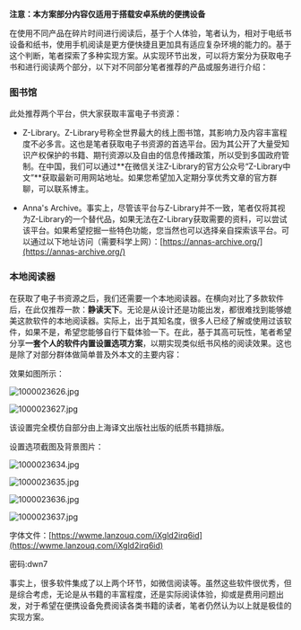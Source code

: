 **注意：本方案部分内容仅适用于搭载安卓系统的便携设备**

在使用不同产品在碎片时间进行阅读后，基于个人体验，笔者认为，相对于电纸书设备和纸书，使用手机阅读是更方便快捷且更加具有适应复杂环境的能力的。基于这个判断，笔者探索了多种实现方案。从实现环节出发，可以将方案分为获取电子书和进行阅读两个部分，以下对不同部分笔者推荐的产品或服务进行介绍：

### 图书馆

此处推荐两个平台，供大家获取丰富电子书资源：

- Z-Library。Z-Library号称全世界最大的线上图书馆，其影响力及内容丰富程度不必多言。这也是笔者获取电子书资源的首选平台。因为其公开了大量受知识产权保护的书籍、期刊资源以及自由的信息传播政策，所以受到多国政府管制。在中国，我们可以通过**在微信关注Z-Library的官方公众号“Z-Library中文”**获取最新可用网站地址。如果您希望加入定期分享优秀文章的官方群聊，可以联系博主。

- Anna's Archive。事实上，尽管该平台与Z-Library并不一致，笔者仅将其视为Z-Library的一个替代品，如果无法在Z-Library获取需要的资料，可以尝试该平台。如果希望挖掘一些特色功能，您当然也可以选择亲自探索该平台。可以通过以下地址访问（需要科学上网）：[https://annas-archive.org/](https://annas-archive.org/)

### 本地阅读器

在获取了电子书资源之后，我们还需要一个本地阅读器。在横向对比了多款软件后，在此仅推荐一款：**静读天下**。无论是从设计还是功能出发，都很难找到能够媲美这款软件的本地阅读器。实际上，出于其知名度，很多人已经了解或使用过该软件，如果不是，希望您能够自行下载体验一下。在此，基于其高可玩性，笔者希望分享**一套个人的软件内置设置选项方案**，以期实现类似纸书风格的阅读效果。这也是除了对部分群体做简单普及外本文的主要内容：

效果如图所示：

![1000023626.jpg](https://s2.loli.net/2024/12/22/owbkaGK6svmNeQA.jpg)

![1000023627.jpg](https://s2.loli.net/2024/12/22/zacB1Jl6xL4qXgG.jpg)

该设置完全模仿自部分由上海译文出版社出版的纸质书籍排版。

设置选项截图及背景图片：

![1000023634.jpg](https://s2.loli.net/2024/12/22/bUZXiqBWM3umKpc.jpg)

![1000023635.jpg](https://s2.loli.net/2024/12/22/ry5FWGHpcYlKnki.jpg)

![1000023636.jpg](https://s2.loli.net/2024/12/22/bwO4zNrMyCigqc1.jpg)

![1000023637.jpg](https://s2.loli.net/2024/12/22/VRH7zZT94bM8qdg.jpg)

字体文件：[https://wwme.lanzouq.com/iXgld2irq6id](https://wwme.lanzouq.com/iXgld2irq6id)

密码:dwn7

事实上，很多软件集成了以上两个环节，如微信阅读等。虽然这些软件很优秀，但是综合考虑，无论是从书籍的丰富程度，还是实际阅读体验，抑或是费用问题出发，对于希望在便携设备免费阅读各类书籍的读者，笔者仍然认为以上就是极佳的实现方案。